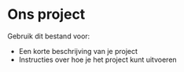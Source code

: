 # Ons project

Gebruik dit bestand voor:

- Een korte beschrijving van je project
- Instructies over hoe je het project kunt uitvoeren
